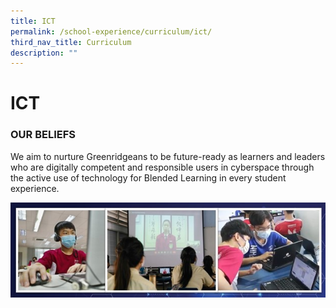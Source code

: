```yaml
---
title: ICT
permalink: /school-experience/curriculum/ict/
third_nav_title: Curriculum
description: ""
---
```

# **ICT**

### OUR BELIEFS

We aim to nurture Greenridgeans to be future-ready as learners and leaders who are digitally competent and responsible users in cyberspace through the active use of technology for Blended Learning in every student experience.

![](/images/ICT1.jpg)